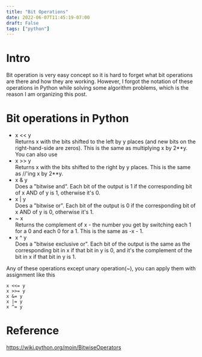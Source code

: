 ```yaml
---
title: "Bit Operations"
date: 2022-06-07T11:45:19-07:00
draft: False
tags: ["python"]
---
```

# Intro
Bit operation is very easy concept so it is hard to forget what bit operations are there and how they are working. However, I forgot the notation of these operations in Python while solving some algorithm problems, which is the reason I am organizing this post.

# Bit operations in Python
- x << y  
Returns x with the bits shifted to the left by y places (and new bits on the right-hand-side are zeros). This is the same as multiplying x by 2**y.
You can also use
- x >> y  
Returns x with the bits shifted to the right by y places. This is the same as //'ing x by 2**y.
- x & y  
Does a "bitwise and". Each bit of the output is 1 if the corresponding bit of x AND of y is 1, otherwise it's 0.
- x | y  
Does a "bitwise or". Each bit of the output is 0 if the corresponding bit of x AND of y is 0, otherwise it's 1.
- ~ x  
Returns the complement of x - the number you get by switching each 1 for a 0 and each 0 for a 1. This is the same as -x - 1.
- x ^ y  
Does a "bitwise exclusive or". Each bit of the output is the same as the corresponding bit in x if that bit in y is 0, and it's the complement of the bit in x if that bit in y is 1.

Any of these operations except unary operation(~), you can apply them with assignment like this

    x <<= y
    x >>= y
    x &= y
    x |= y
    x ^= y

# Reference
https://wiki.python.org/moin/BitwiseOperators